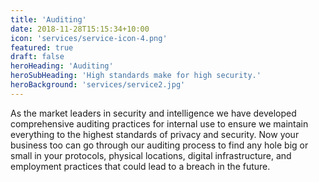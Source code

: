 ```yaml
---
title: 'Auditing'
date: 2018-11-28T15:15:34+10:00
icon: 'services/service-icon-4.png'
featured: true
draft: false
heroHeading: 'Auditing'
heroSubHeading: 'High standards make for high security.'
heroBackground: 'services/service2.jpg'
---
```


As the market leaders in security and intelligence we have developed comprehensive auditing practices for internal use to ensure we maintain everything to the highest standards of privacy and security. Now your business too can go through our auditing process to find any hole big or small in your protocols, physical locations, digital infrastructure, and employment practices that could lead to a breach in the future.